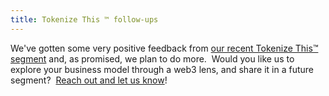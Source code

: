 ```yaml
---
title: Tokenize This ™ follow-ups
---
```

We've gotten some very positive feedback from [our recent Tokenize This™ segment](https://www.blockandmortar.xyz/newsletter/tokenize-this-prepaid-services-edition) and, as promised, we plan to do more.  Would you like us to explore your business model through a web3 lens, and share it in a future segment?  [Reach out and let us know](https://www.blockandmortar.xyz/contact)!